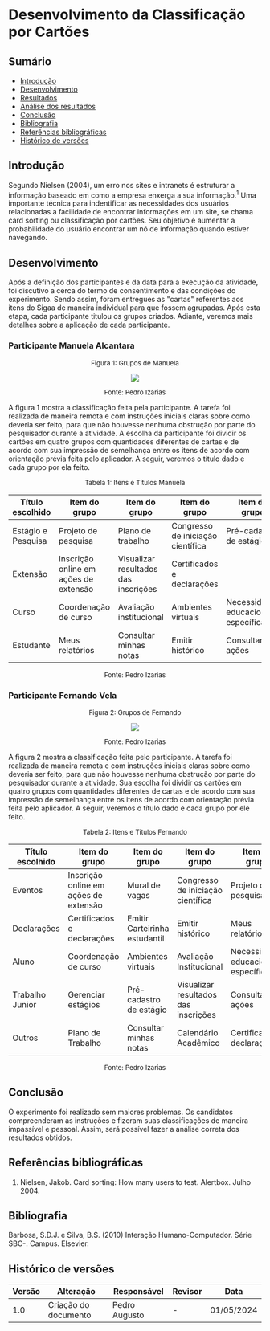 # Desenvolvimento da Classificação por Cartões

## Sumário 
* [Introdução](#Introdução)
* [Desenvolvimento](#Desenvolvimento)
* [Resultados](#Resultados)
* [Análise dos resultados](#Análise-dos-resultados)
* [Conclusão](#Conclusão)
* [Bibliografia](#Bibliografia)
* [Referências bibliográficas](#Referências)
* [Histórico de versões](#Histórico-de-versões)

## Introdução

Segundo Nielsen (2004), um erro nos sites e intranets é estruturar a informação baseado em como a empresa enxerga a sua informação.<sup>1</sup> Uma importante técnica para indentificar as necessidades dos usuários relacionadas a facilidade de encontrar informações em um site, se chama card sorting ou classificação por cartões. Seu objetivo é aumentar a probabilidade do usuário encontrar um nó de informação quando estiver navegando.

## Desenvolvimento

Após a definição dos participantes e da data para a execução da atividade, foi discutivo a cerca do termo de consentimento e das condições do experimento. Sendo assim, foram entregues as "cartas" referentes aos itens do Sigaa de maneira individual para que fossem agrupadas. Após esta etapa, cada participante titulou os grupos criados. Adiante, veremos mais detalhes sobre a aplicação de cada participante.

### Participante Manuela Alcantara

<center>
  <font size="2"><p style="text-align: center">Figura 1: Grupos de Manuela</p></font>
  <img src="https://raw.githubusercontent.com/Interacao-Humano-Computador/2024.1-SIGAA/main/assets/CardsManuela.jpeg">
    <font size="2"><p style="text-align: center">Fonte: Pedro Izarias</p></font>
 </center>
 
 A figura 1 mostra a classificação feita pela participante. A tarefa foi realizada de maneira remota e com instruções iniciais claras sobre como deveria ser feito, para que não houvesse nenhuma obstrução por parte do pesquisador durante a atividade. A escolha da participante foi dividir os cartões em quatro grupos com quantidades diferentes de cartas e de acordo com sua impressão de semelhança entre os itens de acordo com orientação prévia feita pelo aplicador. A seguir, veremos o título dado e cada grupo por ela feito. 

<center><font size="2"><p style="text-align: center">Tabela 1: Itens e Títulos Manuela</p></font></center>

|Título escolhido|Item do grupo|Item do grupo|Item do grupo|Item do grupo|Item do grupo|Item do grupo|Item do grupo|
|-----|-----|-----|-----|-----|-----|-----|-----|
| Estágio e Pesquisa   | Projeto de pesquisa | Plano de trabalho | Congresso de iniciação científica | Pré-cadastro de estágio | Gerenciar estágios | Mural de vagas ||
| Extensão |  Inscrição online em ações de extensão    | Visualizar resultados das inscrições | Certificados e declarações |  |  | | |
| Curso |  Coordenação de curso | Avaliação institucional  | Ambientes virtuais | Necessidades educacionais específicas |   |  | |
| Estudante |  Meus relatórios | Consultar minhas notas | Emitir histórico | Consultar ações | Calendário acadêmico | Certificados e declarações | Emitir Carteirinha estudantil |

<center><font size="2"><p style="text-align: center">Fonte: Pedro Izarias</p></font></center>

### Participante Fernando Vela

<center>
  <font size="2"><p style="text-align: center">Figura 2: Grupos de Fernando</p></font>
  <img src="https://raw.githubusercontent.com/Interacao-Humano-Computador/2024.1-SIGAA/main/assets/CardsFernando.jpeg">
    <font size="2"><p style="text-align: center">Fonte: Pedro Izarias</p></font>
 </center>
 
 A figura 2 mostra a classificação feita pelo participante. A tarefa foi realizada de maneira remota e com instruções iniciais claras sobre como deveria ser feito, para que não houvesse nenhuma obstrução por parte do pesquisador durante a atividade. Sua escolha foi dividir os cartões em quatro grupos com quantidades diferentes de cartas e de acordo com sua impressão de semelhança entre os itens de acordo com orientação prévia feita pelo aplicador. A seguir, veremos o título dado e cada grupo por ele feito. 

<center><font size="2"><p style="text-align: center">Tabela 2: Itens e Títulos Fernando</p></font></center>

|Título escolhido|Item do grupo|Item do grupo|Item do grupo|Item do grupo|
|-----|-----|-----|-----|-----|
| Eventos   | Inscrição online em ações de extensão | Mural de vagas | Congresso de iniciação científica | Projeto de pesquisa | 
| Declarações |  Certificados e declarações | Emitir Carteirinha estudantil | Emitir histórico | Meus relatórios |
| Aluno |  Coordenação de curso | Ambientes virtuais | Avaliação Institucional | Necessidades educacionais específicas | 
| Trabalho Junior |  Gerenciar estágios | Pré-cadastro de estágio | Visualizar resultados das inscrições | Consultar ações | 
| Outros | Plano de Trabalho | Consultar minhas notas | Calendário Acadêmico | Certificados e declarações |

<center><font size="2"><p style="text-align: center">Fonte: Pedro Izarias</p></font></center>

## Conclusão
O experimento foi realizado sem maiores problemas. Os candidatos compreenderam as instruções e fizeram suas classificações de maneira impassível e pessoal. Assim, será possível fazer a análise correta dos resultados obtidos.

## Referências bibliográficas

1. Nielsen, Jakob. Card sorting: How many users to test. Alertbox. Julho 2004.

## Bibliografia

Barbosa, S.D.J. e Silva, B.S. (2010) Interação Humano-Computador. Série SBC-. Campus. Elsevier.

## Histórico de versões

| Versão | Alteração                     | Responsável    | Revisor        | Data       |
|--------|-------------------------------|----------------|----------------|------------|
| 1.0    | Criação do documento          | Pedro Augusto  | -              | 01/05/2024 |

